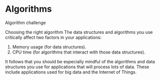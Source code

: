 # Algorithms
Algorithm challenge


Choosing the right algorithm
The data structures and algorithms you use critically affect two factors in your applications:

1. Memory usage (for data structures).
2. CPU time (for algorithms that interact with those data structures).


It follows that you should be especially mindful of the algorithms and data structures you use for applications that will process lots of data. These include applications used for big data and the Internet of Things.

